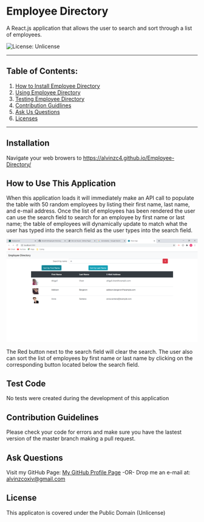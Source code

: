 # Employee Directory

  A React.js application that allows the user to search and sort through a list of employees.

  ![License: Unlicense](https://img.shields.io/badge/license-Unlicense-blue.svg)

  ***

  ## Table of Contents:

  1. [How to Install Employee Directory](#Installation)
  2. [Using Employee Directory](#How%20To%20Use%20This%20Application)
  3. [Testing Employee Directory](#Test%20Code)
  4. [Contribution Guidlines](#Contribution%20Guidelines)
  5. [Ask Us Questions](#Ask%20Questions)
  6. [Licenses](#License)

  ***

  ## Installation

  Navigate your web browers to https://alvinzc4.github.io/Employee-Directory/
  ## How to Use This Application

  When this application loads it will immediately make an API call to populate the table with 50 random employees by listing their first name, last name, and e-mail address. Once the list of employees has been rendered the user can use the search field to search for an employee by first name or last name; the table of employees will dynamically update to match what the user has typed into the search field as the user types into the search field.
  
  ![Employee Directory in action](/assets/images/employee-directory-app.png)

  The Red button next to the search field will clear the search. The user also can sort the list of employees by first name or last name by clicking on the corresponding button located below the search field. 

  ## Test Code

  No tests were created during the development of this application

  ## Contribution Guidelines

  Please check your code for errors and make sure you have the lastest version of the master branch making a pull request.

  ## Ask Questions

  Visit my GitHub Page: [My GitHub Profile Page](https://github.com/AlvinZC4)
 -OR-
 Drop me an e-mail at: alvinzcoxiv@gmail.com

  ## License

  This applicaton is covered under the Public Domain (Unlicense)

